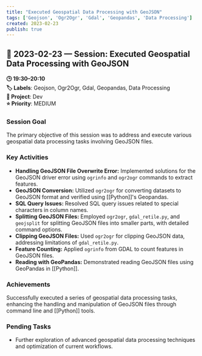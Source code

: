 ```yaml
---
title: "Executed Geospatial Data Processing with GeoJSON"
tags: ['Geojson', 'Ogr2Ogr', 'Gdal', 'Geopandas', 'Data Processing']
created: 2023-02-23
publish: true
---
```


## 📅 2023-02-23 — Session: Executed Geospatial Data Processing with GeoJSON

**🕒 19:30–20:10**  
**🏷️ Labels**: Geojson, Ogr2Ogr, Gdal, Geopandas, Data Processing  
**📂 Project**: Dev  
**⭐ Priority**: MEDIUM  


### Session Goal
The primary objective of this session was to address and execute various geospatial data processing tasks involving GeoJSON files.

### Key Activities
- **Handling GeoJSON File Overwrite Error:** Implemented solutions for the GeoJSON driver error using `ogrinfo` and `ogr2ogr` commands to extract features.
- **GeoJSON Conversion:** Utilized `ogr2ogr` for converting datasets to GeoJSON format and verified using [[Python]]'s Geopandas.
- **SQL Query Issues:** Resolved SQL query issues related to special characters in column names.
- **Splitting GeoJSON Files:** Employed `ogr2ogr`, `gdal_retile.py`, and `geojsplit` for splitting GeoJSON files into smaller parts, with detailed command options.
- **Clipping GeoJSON Files:** Used `ogr2ogr` for clipping GeoJSON data, addressing limitations of `gdal_retile.py`.
- **Feature Counting:** Applied `ogrinfo` from GDAL to count features in GeoJSON files.
- **Reading with GeoPandas:** Demonstrated reading GeoJSON files using GeoPandas in [[Python]].

### Achievements
Successfully executed a series of geospatial data processing tasks, enhancing the handling and manipulation of GeoJSON files through command line and [[Python]] tools.

### Pending Tasks
- Further exploration of advanced geospatial data processing techniques and optimization of current workflows.
